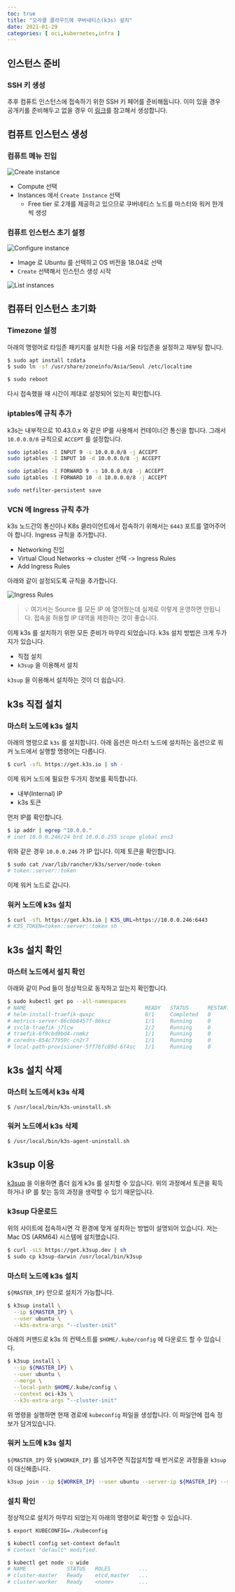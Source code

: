 ```yaml
---
toc: true
title: "오라클 클라우드에 쿠버네티스(k3s) 설치"
date: 2021-01-29
categories: [ oci,kubernetes,infra ]
---
```


## 인스턴스 준비

### SSH 키 생성

추후 컴퓨트 인스턴스에 접속하기 위한 SSH 키 페어를 준비해둡니다. 이미 있을 경우 공개키를 준비해두고 없을 경우 이 [링크](https://docs.rightscale.com/faq/How_Do_I_Generate_My_Own_SSH_Key_Pair.html)를 참고해서 생성합니다.

## 컴퓨트 인스턴스 생성

### 컴퓨트 메뉴 진입

![Create instance](https://raw.githubusercontent.com/urunimi/urunimi.github.io/master/_posts/2021-04-17-oci-k8s/oci-1.png)

- Compute 선택
- Instances 에서 `Create Instance` 선택
  - Free tier 로 2개를 제공하고 있으므로 쿠버네티스 노드를 마스터와 워커 한개씩 생성

### 컴퓨트 인스턴스 초기 설정

![Configure instance](https://raw.githubusercontent.com/urunimi/urunimi.github.io/master/_posts/2021-04-17-oci-k8s/oci-2.png)

- Image 로 Ubuntu 를 선택하고 OS 버전을 18.04로 선택
- `Create` 선택해서 인스턴스 생성 시작

![List instances](https://raw.githubusercontent.com/urunimi/urunimi.github.io/master/_posts/2021-04-17-oci-k8s/oci-3.png)

## 컴퓨터 인스턴스 초기화

### Timezone 설정

아래의 명령어로 타임존 패키지를 설치한 다음 서울 타임존을 설정하고 재부팅 합니다.

```sh
$ sudo apt install tzdata
$ sudo ln -sf /usr/share/zoneinfo/Asia/Seoul /etc/localtime

$ sudo reboot
```

다시 접속했을 때 시간이 제대로 설정되어 있는지 확인합니다.

### iptables에 규칙 추가

k3s는 내부적으로 10.43.0.x 와 같은 IP를 사용해서 컨테이너간 통신을 합니다. 그래서 `10.0.0.0/8` 규칙으로 `ACCEPT` 를 설정합니다.

```sh
sudo iptables -I INPUT 9 -s 10.0.0.0/8 -j ACCEPT
sudo iptables -I INPUT 10 -d 10.0.0.0/8 -j ACCEPT

sudo iptables -I FORWARD 9 -s 10.0.0.0/8 -j ACCEPT
sudo iptables -I FORWARD 10 -d 10.0.0.0/8 -j ACCEPT

sudo netfilter-persistent save
```

### VCN 에 Ingress 규칙 추가

k3s 노드간의 통신이나 K8s 클라이언트에서 접속하기 위해서는 `6443` 포트를 열어주어야 합니다. Ingress 규칙을 추가합니다.

- Networking 진입
- Virtual Cloud Networks -> cluster 선택 -> Ingress Rules
- Add Ingress Rules 

아래와 같이 설정되도록 규칙을 추가합니다.

![Ingress Rules](https://raw.githubusercontent.com/urunimi/urunimi.github.io/master/_posts/2021-04-17-oci-k8s/oci-4.png)

> 💡 여기서는 Source 를 모든 IP 에 열어줬는데 실제로 이렇게 운영하면 안됩니다.
> 접속을 허용할 IP 대역을 제한하는 것이 좋습니다. 

이제 k3s 를 설치하기 위한 모든 준비가 마무리 되었습니다.
k3s 설치 방법은 크게 두가지가 있습니다.

- 직접 설치
- `k3sup` 을 이용해서 설치

`k3sup` 을 이용해서 설치하는 것이 더 쉽습니다.

## k3s 직접 설치

### 마스터 노드에 k3s 설치

아래의 명령으로 `k3s` 를 설치합니다. 아래 옵션은 마스터 노드에 설치하는 옵션으로 워커 노드에서 실행할 명령어는 다릅니다.

```sh
$ curl -sfL https://get.k3s.io | sh -
```

이제 워커 노드에 필요한 두가지 정보를 획득합니다.

- 내부(Internal) IP
- k3s 토큰

먼저 IP를 확인합니다.

```sh
$ ip addr | egrep "10.0.0."
# inet 10.0.0.246/24 brd 10.0.0.255 scope global ens3
```

위와 같은 경우 `10.0.0.246` 가 IP 입니다. 
이제 토큰을 확인합니다.

```sh
$ sudo cat /var/lib/rancher/k3s/server/node-token
# token::server::token
```

이제 워커 노드로 갑니다.

### 워커 노드에 k3s 설치

```sh
$ curl -sfL https://get.k3s.io | K3S_URL=https://10.0.0.246:6443
# K3S_TOKEN=token::server::token sh -
```

## k3s 설치 확인

### 마스터 노드에서 설치 확인

아래와 같이 Pod 들이 정상적으로 동작하고 있는지 확인합니다.

```sh
$ sudo kubectl get po --all-namespaces
# NAME                                      READY   STATUS      RESTARTS   AGE
# helm-install-traefik-qwxpc                0/1     Completed   0          12m
# metrics-server-86cbb8457f-86kcz           1/1     Running     0          44m
# svclb-traefik-j7lcw                       2/2     Running     0          11m
# traefik-6f9cbd9bd4-rnmkz                  1/1     Running     0          11m
# coredns-854c77959c-cn2r7                  1/1     Running     0          44m
# local-path-provisioner-5ff76fc89d-6f4sc   1/1     Running     0          44m
```

## k3s 설치 삭제

### 마스터 노드에서 k3s 삭제

```sh
$ /usr/local/bin/k3s-uninstall.sh
```

### 워커 노드에서 k3s 삭제

```sh
$ /usr/local/bin/k3s-agent-uninstall.sh
```

## k3sup 이용

[k3sup](https://github.com/alexellis/k3sup) 을 이용하면 좀더 쉽게 k3s 를 설치할 수 있습니다.
위의 과정에서 토큰을 획득 하거나 IP 를 찾는 등의 과정을 생략할 수 있기 때문입니다.

### k3sup 다운로드

위의 사이트에 접속하시면 각 환경에 맞게 설치하는 방법이 설명되어 있습니다. 저는 Mac OS (ARM64) 시스템에 설치했습니다.

```sh
$ curl -sLS https://get.k3sup.dev | sh
$ sudo cp k3sup-darwin /usr/local/bin/k3sup
```

### 마스터 노드에 k3s 설치

`${MASTER_IP}` 만으로 설치가 가능합니다.

```sh
$ k3sup install \
  --ip ${MASTER_IP} \
  --user ubuntu \
  --k3s-extra-args "--cluster-init"
```

아래의 커맨드로 k3s 의 컨텍스트를 `$HOME/.kube/config` 에 다운로드 할 수 있습니다.

```sh
$ k3sup install \
  --ip ${MASTER_IP} \
  --user ubuntu \
  --merge \
  --local-path $HOME/.kube/config \
  --context oci-k3s \
  --k3s-extra-args "--cluster-init"
```

위 명령을 실행하면 현재 경로에 `kubeconfig` 파일을 생성합니다. 이 파일안에 접속 정보가 담겨있습니다.

### 워커 노드에 k3s 설치

`${MASTER_IP}` 와 `${WORKER_IP}` 를 넘겨주면 직접설치할 때 번거로운 과정들을 `k3sup` 이 대신해줍니다.

```sh
k3sup join --ip ${WORKER_IP} --user ubuntu --server-ip ${MASTER_IP} --server-user ubuntu
```

### 설치 확인

정상적으로 설치가 마무리 되었는지 아래의 명령어로 확인할 수 있습니다.

```sh
$ export KUBECONFIG=./kubeconfig

$ kubectl config set-context default
# Context "default" modified.

$ kubectl get node -o wide
# NAME             STATUS   ROLES         ...
# cluster-master   Ready    etcd,master   ...
# cluster-worker   Ready    <none>        ...
```
